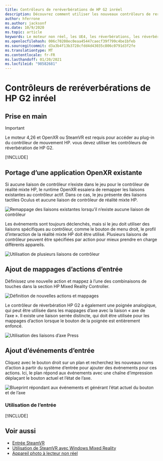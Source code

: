 ```yaml
---
title: Contrôleurs de reréverbérations de HP G2 inréel
description: Découvrez comment utiliser les nouveaux contrôleurs de reréverbérations de HP G2 dans OpenXR et SteamVR pour les applications de réalité mixte non réelles.
author: hferrone
ms.author: jacksonf
ms.date: 10/9/2020
ms.topic: article
keywords: Le moteur non réel, les UE4, les réverbérations, les réverbérations G2, les régressions G2, la réalité mixte, le développement, les contrôleurs de mouvement, les entrées utilisateur, les fonctionnalités, le nouveau projet, l’émulateur, la documentation, les guides, les fonctionnalités, les hologrammes, le développement de jeux, le casque de la réalité mixte, le casque de réalité
ms.openlocfilehash: 006c70208ec0eaa45447caecf39f799c4be1bfeb
ms.sourcegitcommit: d3a3b4f13b3728cfdd4d43035c806c0791d3f2fe
ms.translationtype: MT
ms.contentlocale: fr-FR
ms.lasthandoff: 01/20/2021
ms.locfileid: "98582681"
---
```

# <a name="hp-reverb-g2-controllers-in-unreal"></a>Contrôleurs de reréverbérations de HP G2 inréel 

## <a name="getting-started"></a>Prise en main

> [!IMPORTANT]
> Le moteur 4,26 et OpenXR ou SteamVR est requis pour accéder au plug-in du contrôleur de mouvement HP. vous devez utiliser les contrôleurs de réverbération de HP G2.

[!INCLUDE[](includes/tabs-g2-controllers-in-unreal.md)]

## <a name="porting-an-existing-openxr-app"></a>Portage d’une application OpenXR existante 

Si aucune liaison de contrôleur n’existe dans le jeu pour le contrôleur de réalité mixte HP, le runtime OpenXR essaiera de remapper les liaisons existantes au contrôleur actif.  Dans ce cas, le jeu présente des liaisons tactiles Oculus et aucune liaison de contrôleur de réalité mixte HP.

![Remappage des liaisons existantes lorsqu’il n’existe aucune liaison de contrôleur](images/reverb-g2-img-04.png)

Les événements sont toujours déclenchés, mais si le jeu doit utiliser des liaisons spécifiques au contrôleur, comme le bouton de menu droit, le profil d’interaction de la réalité mixte HP doit être utilisé.  Plusieurs liaisons de contrôleur peuvent être spécifiées par action pour mieux prendre en charge différents appareils.
   
![Utilisation de plusieurs liaisons de contrôleur](images/reverb-g2-img-05.png)

## <a name="adding-input-action-mappings"></a>Ajout de mappages d’actions d’entrée 

Définissez une nouvelle action et mappez à l’une des combinaisons de touches dans la section HP Mixed Reality Controller.

![Définition de nouvelles actions et mappages](images/reverb-g2-img-02.png)

Le contrôleur de réverbération HP G2 a également une poignée analogique, qui peut être utilisée dans les mappages d’axe avec la liaison « axe de l’axe ».  Il existe une liaison serrée distincte, qui doit être utilisée pour les mappages d’action lorsque le bouton de la poignée est entièrement enfoncé. 

![Utilisation des liaisons d’axe Press](images/reverb-g2-img-03.png)

## <a name="adding-input-events"></a>Ajout d’événements d’entrée

Cliquez avec le bouton droit sur un plan et recherchez les nouveaux noms d’action à partir du système d’entrée pour ajouter des événements pour ces actions.  Ici, le plan répond aux événements avec une chaîne d’impression déplaçant le bouton actuel et l’état de l’axe.

![Blueprint répondant aux événements et générant l’état actuel du bouton et de l’axe](images/reverb-g2-img-06.png)

### <a name="using-input"></a>Utilisation de l’entrée 

[!INCLUDE[](includes/tabs-g2-controller-mapping-in-unreal.md)]

## <a name="see-also"></a>Voir aussi
* [Entrée SteamVR](https://docs.unrealengine.com/Platforms/VR/SteamVR/HowTo/SteamVRInput/index.html)
* [Utilisation de SteamVR avec Windows Mixed Reality](/windows/mixed-reality/enthusiast-guide/using-steamvr-with-windows-mixed-reality)
* [Appareil photo à lecteur non réel](https://docs.unrealengine.com/Programming/Tutorials/PlayerCamera/3/index.html)